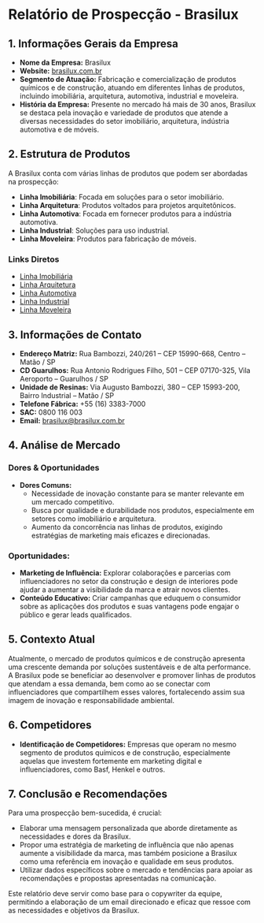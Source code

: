 # Relatório de Prospecção - Brasilux

## 1. Informações Gerais da Empresa
- **Nome da Empresa:** Brasilux
- **Website:** [brasilux.com.br](http://brasilux.com.br)
- **Segmento de Atuação:** Fabricação e comercialização de produtos químicos e de construção, atuando em diferentes linhas de produtos, incluindo imobiliária, arquitetura, automotiva, industrial e moveleira.
- **História da Empresa:** Presente no mercado há mais de 30 anos, Brasilux se destaca pela inovação e variedade de produtos que atende a diversas necessidades do setor imobiliário, arquitetura, indústria automotiva e de móveis.

## 2. Estrutura de Produtos
A Brasilux conta com várias linhas de produtos que podem ser abordadas na prospecção:
- **Linha Imobiliária**: Focada em soluções para o setor imobiliário.
- **Linha Arquitetura**: Produtos voltados para projetos arquitetônicos.
- **Linha Automotiva**: Focada em fornecer produtos para a indústria automotiva.
- **Linha Industrial**: Soluções para uso industrial.
- **Linha Moveleira**: Produtos para fabricação de móveis.

### Links Diretos
- [Linha Imobiliária](https://brasilux.com.br/site2024/linhaimobiliaria)
- [Linha Arquitetura](https://brasilux.com.br/site2024/linha-arquitetura)
- [Linha Automotiva](https://brasilux.com.br/site2024/linha-automotiva)
- [Linha Industrial](https://brasilux.com.br/site2024/linha-industrial)
- [Linha Moveleira](https://brasilux.com.br/site2024/linha-moveleira)

## 3. Informações de Contato
- **Endereço Matriz:** 
  Rua Bambozzi, 240/261 – CEP 15990-668, Centro – Matão / SP
- **CD Guarulhos:** 
  Rua Antonio Rodrigues Filho, 501 – CEP 07170-325, Vila Aeroporto – Guarulhos / SP
- **Unidade de Resinas:** 
  Via Augusto Bambozzi, 380 – CEP 15993-200, Bairro Industrial – Matão / SP
- **Telefone Fábrica:** +55 (16) 3383-7000
- **SAC:** 0800 116 003
- **Email:** brasilux@brasilux.com.br

## 4. Análise de Mercado
### Dores & Oportunidades
- **Dores Comuns:**
  - Necessidade de inovação constante para se manter relevante em um mercado competitivo.
  - Busca por qualidade e durabilidade nos produtos, especialmente em setores como imobiliário e arquitetura.
  - Aumento da concorrência nas linhas de produtos, exigindo estratégias de marketing mais eficazes e direcionadas.

### Oportunidades:
- **Marketing de Influência:** Explorar colaborações e parcerias com influenciadores no setor da construção e design de interiores pode ajudar a aumentar a visibilidade da marca e atrair novos clientes. 
- **Conteúdo Educativo:** Criar campanhas que eduquem o consumidor sobre as aplicações dos produtos e suas vantagens pode engajar o público e gerar leads qualificados.

## 5. Contexto Atual
Atualmente, o mercado de produtos químicos e de construção apresenta uma crescente demanda por soluções sustentáveis e de alta performance. A Brasilux pode se beneficiar ao desenvolver e promover linhas de produtos que atendam a essa demanda, bem como ao se conectar com influenciadores que compartilhem esses valores, fortalecendo assim sua imagem de inovação e responsabilidade ambiental.

## 6. Competidores
- **Identificação de Competidores:** Empresas que operam no mesmo segmento de produtos químicos e de construção, especialmente aquelas que investem fortemente em marketing digital e influenciadores, como Basf, Henkel e outros.

## 7. Conclusão e Recomendações
Para uma prospecção bem-sucedida, é crucial:
- Elaborar uma mensagem personalizada que aborde diretamente as necessidades e dores da Brasilux.
- Propor uma estratégia de marketing de influência que não apenas aumente a visibilidade da marca, mas também posicione a Brasilux como uma referência em inovação e qualidade em seus produtos.
- Utilizar dados específicos sobre o mercado e tendências para apoiar as recomendações e propostas apresentadas na comunicação.

Este relatório deve servir como base para o copywriter da equipe, permitindo a elaboração de um email direcionado e eficaz que ressoe com as necessidades e objetivos da Brasilux.